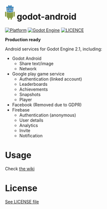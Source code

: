 # ![logo](./logo.png) godot-android

[![Platform](https://img.shields.io/badge/Platform-Android-green.svg?longCache=true&style=flat-square)](https://github.com/xsellier/godotandroid)
[![Godot Engine](https://img.shields.io/badge/GodotEngine-2.1-orange.svg?longCache=true&style=flat-square)](https://github.com/godotengine/godot)
[![LICENCE](https://img.shields.io/badge/License-MIT-green.svg?longCache=true&style=flat-square)](https://github.com/xsellier/godotandroid/blob/master/LICENSE)

**Production ready**

Android services for Godot Engine 2.1, including:

* Godot Android
   * Share text/image
   * Network
* Google play game service
   * Authentication (linked account)
   * Leaderboards
   * Achievements
   * Snapshots
   * Player
* Facebook (Removed due to GDPR)
* Firebase
   * Authentication (anonymous)
   * User details
   * Analytics
   * Invite
   * Notification



# Usage

Check [the wiki](https://github.com/xsellier/godotandroid/wiki)

# License

[See LICENSE file](./LICENSE)
